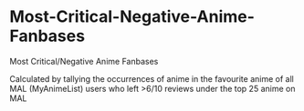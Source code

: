 # Most-Critical-Negative-Anime-Fanbases
Most Critical/Negative Anime Fanbases

Calculated by tallying the occurrences of anime in the favourite anime of all MAL (MyAnimeList) users who left >6/10 reviews under the top 25 anime on MAL
